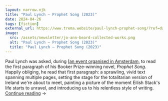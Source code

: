 ```yaml
---
layout: narrow.njk
title: "Paul Lynch – Prophet Song (2023)"
date: 2024-04-26
tags: [fiction]
external_url: https://www.trema.website/paul-lynch-prophet-song/?ref=daniel.pizza
image:
  src: /assets/newsletter/jo-ann-beard-collected-works.png
  alt: "Paul Lynch – Prophet Song (2023)"
  title: "Paul Lynch – Prophet Song (2023)"
---
```


Paul Lynch was asked, during [[an event organised in Amsterdam](https://debalie.nl/programma/paul-lynch-on-prophet-song-literature-and-violence-28-03-2024/?ref=daniel.pizza "Paul Lynch at De Balie in Amsterdam"), to read the first paragraph of his Booker Prize-winning novel, _Prophet Song_. Happily obliging, he read that first paragraph: a sprawling, vivid text spanning multiple pages, setting the stage for the totalitarian version of Ireland we're about to meet, painting a picture of the moment Eilish Stack's life starts to unravel, and introducing us to his relentless style of writing. <a href="{{ external_url }}" title="Read my recommendation for Prophet Song by Paul Lynch" rel="external" target="_blank">Continue reading</a> →